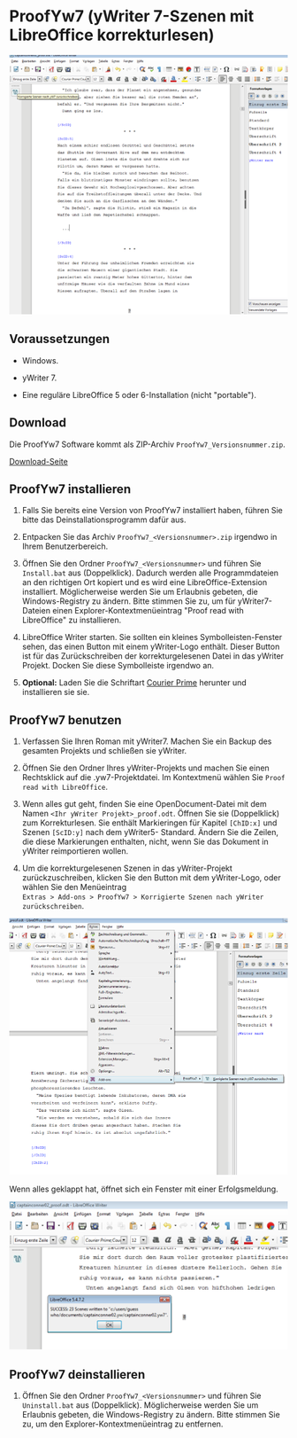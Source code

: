 # ProofYw7 (yWriter 7-Szenen mit LibreOffice korrekturlesen)

![Screenshot: Generated ODT in LibreOffice Writer](https://raw.githubusercontent.com/peter88213/ProofYw7/master/docs/Screenshots/screenshot1d.png)



## Voraussetzungen

* Windows.

* yWriter 7.

* Eine reguläre LibreOffice 5 oder 6-Installation (nicht "portable").



## Download

Die ProofYw7 Software kommt als ZIP-Archiv `ProofYw7_Versionsnummer.zip`. 

[Download-Seite](https://github.com/peter88213/ProofYw7/releases)



## ProofYw7 installieren

1. Falls Sie bereits eine Version von ProofYw7 installiert haben, führen Sie bitte das
   Deinstallationsprogramm dafür aus. 

2. Entpacken Sie das Archiv `ProofYw7_<Versionsnummer>.zip` irgendwo in Ihrem Benutzerbereich.  

3. Öffnen Sie den Ordner `ProofYw7_<Versionsnummer>` und führen Sie `Install.bat` aus 
   (Doppelklick). Dadurch werden alle Programmdateien an den richtigen Ort kopiert und es wird
   eine LibreOffice-Extension installiert. 
   Möglicherweise werden Sie um Erlaubnis gebeten, die Windows-Registry zu ändern. 
   Bitte stimmen Sie zu, um für yWriter7-Dateien einen Explorer-Kontextmenüeintrag 
   "Proof read with LibreOffice" zu installieren. 

4. LibreOffice Writer starten. Sie sollten ein kleines Symbolleisten-Fenster sehen, das einen
   Button mit einem yWriter-Logo enthält. Dieser Button ist für das Zurückschreiben der
   korrekturgelesenen Datei in das yWriter Projekt. Docken Sie diese Symbolleiste irgendwo an. 

4. __Optional:__  Laden Sie die Schriftart [Courier Prime](https://quoteunquoteapps.com/courierprime) herunter und installieren sie sie.



## ProofYw7 benutzen

1. Verfassen Sie Ihren Roman mit yWriter7. Machen Sie ein Backup des gesamten Projekts
   und schließen sie yWriter.

2. Öffnen Sie den Ordner Ihres yWriter-Projekts und machen Sie einen Rechtsklick auf die
   .yw7-Projektdatei. Im Kontextmenü wählen Sie `Proof read with LibreOffice`.

3. Wenn alles gut geht, finden Sie eine OpenDocument-Datei mit dem Namen 
   `<Ihr yWriter Projekt>_proof.odt`. Öffnen Sie sie (Doppelklick) zum Korrekturlesen. 
   Sie enthält Markieringen für Kapitel `[ChID:x]` und Szenen `[ScID:y]` nach dem yWriter5-
   Standard.  Ändern Sie die Zeilen, die diese Markierungen enthalten, nicht, wenn Sie das 
   Dokument in yWriter reimportieren wollen. 

3. Um die korrekturgelesenen Szenen in das yWriter-Projekt zurückzuschreiben, klicken Sie den 
   Button mit dem yWriter-Logo, oder wählen Sie den Menüeintrag  
   `Extras > Add-ons > ProofYw7 > Korrigierte Szenen nach yWriter zurückschreiben`.

![Screenshot: Generated ODT in LibreOffice Writer](https://raw.githubusercontent.com/peter88213/ProofYw7/master/docs/Screenshots/screenshot2d.png)

Wenn alles geklappt hat, öffnet sich ein Fenster mit einer Erfolgsmeldung.

![Screenshot: Generated ODT in LibreOffice Writer](https://raw.githubusercontent.com/peter88213/ProofYw7/master/docs/Screenshots/screenshot3d.png)



## ProofYw7 deinstallieren

1. Öffnen Sie den Ordner `ProofYw7_<Versionsnummer>` und führen Sie `Uninstall.bat` aus 
   (Doppelklick). Möglicherweise werden Sie  um Erlaubnis gebeten, die Windows-Registry zu ändern. 
   Bitte stimmen Sie zu, um den Explorer-Kontextmenüeintrag zu entfernen.

